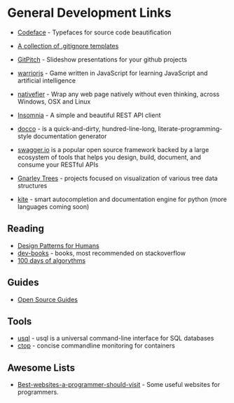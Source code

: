 # General Development Links

* [Codeface](https://github.com/chrissimpkins/codeface) - Typefaces for source code beautification
* [A collection of .gitignore templates](https://github.com/github/gitignore)
* [GitPitch](https://gitpitch.com/) - Slideshow presentations for your github projects

* [warriorjs](https://github.com/olistic/warriorjs) - Game written in JavaScript for learning JavaScript and artificial intelligence

* [nativefier](https://github.com/jiahaog/nativefier) - Wrap any web page natively without even thinking, across Windows, OSX and Linux
* [Insomnia](https://insomnia.rest') - A simple and beautiful REST API client

* [docco](https://github.com/jashkenas/docco) - is a quick-and-dirty, hundred-line-long, literate-programming-style documentation generator
* [swagger.io](http://swagger.io) is a popular open source framework backed by a large ecosystem of tools that helps you design, build, document, and consume your RESTful APIs
* [Gnarley Trees](https://people.ksp.sk/~kuko/gnarley-trees/) - projects focused on visualization of various tree data structures
* [kite](https://kite.com) - smart autocompletion and documentation engine for python (more languages coming soon)

## Reading

* [Design Patterns for Humans](https://github.com/kamranahmedse/design-patterns-for-humans)
* [dev-books](http://dev-books.com) - books, most recommended on stackoverflow
* [100 days of algorythms](https://medium.com/100-days-of-algorithms)

## Guides

* [Open Source Guides](https://opensource.guide/)

## Tools

* [usql](https://github.com/knq/usql) - usql is a universal command-line interface for SQL databases
* [ctop](http://ctop.sh/) - concise commandline monitoring for containers

## Awesome Lists


* [Best-websites-a-programmer-should-visit](https://github.com/sdmg15/Best-websites-a-programmer-should-visit) - Some useful websites for programmers.
